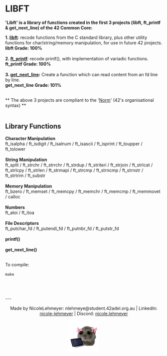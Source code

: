 # LIBFT

<p>
  <b>'Libft' is a library of functions created in the first 3 projects (libft, ft_printf & get_next_line) of the 42 Common Core:</b>
  
<b>1. <a href="https://github.com/NicoleLehmeyer/LIBFT/blob/main/subject/LIBFT_SUBJECT.pdf">libft</a></b>: recode functions from the C standard library, plus other utility functions for char/string/memory manipulation, for use in future 42 projects.
  <br><b>libft Grade: 100%</b><br><br>
<b>2. <a href="https://github.com/NicoleLehmeyer/LIBFT/blob/main/subject/PRINTF_SUBJECT.pdf">ft_printf</a></b>: recode printf(), with implementation of variadic functions.
  <br><b>ft_printf Grade: 100%</b><br><br>
<b>3. <a href="https://github.com/NicoleLehmeyer/LIBFT/blob/main/subject/GNL_SUBJECT.pdf">get_next_line</a>:</b> Create a function which can read content from an fd line by line.
  <br><b>get_next_line Grade: 101%</b><br><br>
</p>

<p>
** The above 3 projects are compliant to the '<a href="https://github.com/NicoleLehmeyer/LIBFT/blob/main/subject/norme.pdf">Norm</a>' (42's organisational syntax) **<br><br>
</p>

## Library Functions
<p>
<b>Character Manipulation</b><br>
ft_isalpha / ft_isdigit / ft_isalnum / ft_isascii / ft_isprint / ft_toupper / ft_tolower<br><br>
<b>String Manipulation</b><br>
ft_split / ft_strchr / ft_strrchr / ft_strdup / ft_striteri / ft_strjoin / ft_strlcat / ft_strlcpy / ft_strlen / ft_strmapi / ft_strcmp / ft_strncmp / ft_strnstr / ft_strtrim / ft_substr<br><br>
<b>Memory Manipulation</b><br>
ft_bzero / ft_memset / ft_memcpy / ft_memchr / ft_memcmp / ft_memmovet / calloc<br><br>
<b>Numbers</b><br>
ft_atoi / ft_itoa<br><br>
<b>File Descriptors</b><br>
ft_putchar_fd / ft_putendl_fd / ft_putnbr_fd / ft_putstr_fd<br><br>
<b>printf()</b><br><br>
<b>get_next_line()</b><br><br>
</p>

To compile:
```
make
```
<p><br><br></p>
---
<p align="center">
Made by NicoleLehmeyer: nlehmeye@student.42adel.org.au | LinkedIn: <a href="https://www.linkedin.com/in/nicole-lehmeyer/">nicole-lehmeyer</a> | Discord: <a href="https://discordapp.com/users/1107446949344448543/">nicole.lehmeyer</a>
</p>

<p align="center">
  <img src="https://github.com/NicoleLehmeyer/NicoleLehmeyer/blob/main/images/coder_hampster.png" alt="hampster" style="width:100px;"/>
</p>
